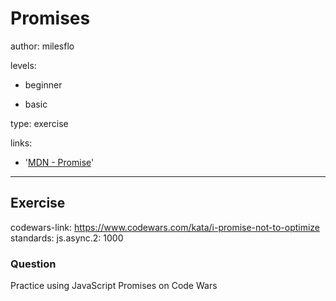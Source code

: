 # Promises
author: milesflo

levels:

  - beginner

  - basic

type: exercise

links:

  - '[MDN - Promise](https://developer.mozilla.org/en-US/docs/Web/JavaScript/Reference/Global_Objects/Promise)'

---
## Exercise
codewars-link: https://www.codewars.com/kata/i-promise-not-to-optimize
standards:
  js.async.2: 1000
  
### Question
Practice using JavaScript Promises on Code Wars
